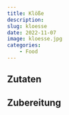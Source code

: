 ```yaml
---
title: Klöße
description: 
slug: kloesse
date: 2022-11-07
image: kloesse.jpg
categories:
    - Food
---
```


## Zutaten


## Zubereitung

